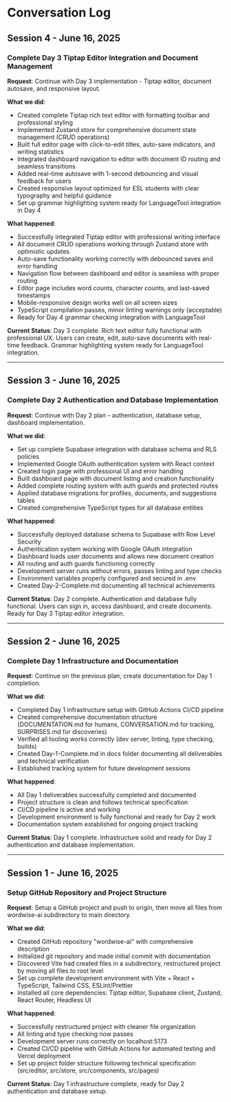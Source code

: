# Conversation Log

## Session 4 - June 16, 2025

### Complete Day 3 Tiptap Editor Integration and Document Management

**Request**: Continue with Day 3 implementation - Tiptap editor, document autosave, and responsive layout.

**What we did**: 
- Created complete Tiptap rich text editor with formatting toolbar and professional styling
- Implemented Zustand store for comprehensive document state management (CRUD operations)
- Built full editor page with click-to-edit titles, auto-save indicators, and writing statistics
- Integrated dashboard navigation to editor with document ID routing and seamless transitions
- Added real-time autosave with 1-second debouncing and visual feedback for users
- Created responsive layout optimized for ESL students with clear typography and helpful guidance
- Set up grammar highlighting system ready for LanguageTool integration in Day 4

**What happened**: 
- Successfully integrated Tiptap editor with professional writing interface
- All document CRUD operations working through Zustand store with optimistic updates
- Auto-save functionality working correctly with debounced saves and error handling
- Navigation flow between dashboard and editor is seamless with proper routing
- Editor page includes word counts, character counts, and last-saved timestamps
- Mobile-responsive design works well on all screen sizes
- TypeScript compilation passes, minor linting warnings only (acceptable)
- Ready for Day 4 grammar checking integration with LanguageTool

**Current Status**: Day 3 complete. Rich text editor fully functional with professional UX. Users can create, edit, auto-save documents with real-time feedback. Grammar highlighting system ready for LanguageTool integration.

---

## Session 3 - June 16, 2025

### Complete Day 2 Authentication and Database Implementation

**Request**: Continue with Day 2 plan - authentication, database setup, dashboard implementation.

**What we did**: 
- Set up complete Supabase integration with database schema and RLS policies
- Implemented Google OAuth authentication system with React context
- Created login page with professional UI and error handling
- Built dashboard page with document listing and creation functionality
- Added complete routing system with auth guards and protected routes
- Applied database migrations for profiles, documents, and suggestions tables
- Created comprehensive TypeScript types for all database entities

**What happened**: 
- Successfully deployed database schema to Supabase with Row Level Security
- Authentication system working with Google OAuth integration
- Dashboard loads user documents and allows new document creation
- All routing and auth guards functioning correctly
- Development server runs without errors, passes linting and type checks
- Environment variables properly configured and secured in .env
- Created Day-2-Complete.md documenting all technical achievements

**Current Status**: Day 2 complete. Authentication and database fully functional. Users can sign in, access dashboard, and create documents. Ready for Day 3 Tiptap editor integration.

---

## Session 2 - June 16, 2025

### Complete Day 1 Infrastructure and Documentation

**Request**: Continue on the previous plan, create documentation for Day 1 completion.

**What we did**: 
- Completed Day 1 infrastructure setup with GitHub Actions CI/CD pipeline
- Created comprehensive documentation structure (DOCUMENTATION.md for humans, CONVERSATION.md for tracking, SURPRISES.md for discoveries)
- Verified all tooling works correctly (dev server, linting, type checking, builds)
- Created Day-1-Complete.md in docs folder documenting all deliverables and technical verification
- Established tracking system for future development sessions

**What happened**: 
- All Day 1 deliverables successfully completed and documented
- Project structure is clean and follows technical specification
- CI/CD pipeline is active and working
- Development environment is fully functional and ready for Day 2 work
- Documentation system established for ongoing project tracking

**Current Status**: Day 1 complete. Infrastructure solid and ready for Day 2 authentication and database implementation.

---

## Session 1 - June 16, 2025

### Setup GitHub Repository and Project Structure

**Request**: Setup a GitHub project and push to origin, then move all files from wordwise-ai subdirectory to main directory.

**What we did**: 
- Created GitHub repository "wordwise-ai" with comprehensive description
- Initialized git repository and made initial commit with documentation
- Discovered Vite had created files in a subdirectory, restructured project by moving all files to root level
- Set up complete development environment with Vite + React + TypeScript, Tailwind CSS, ESLint/Prettier
- Installed all core dependencies: Tiptap editor, Supabase client, Zustand, React Router, Headless UI

**What happened**: 
- Successfully restructured project with cleaner file organization
- All linting and type checking now passes
- Development server runs correctly on localhost:5173
- Created CI/CD pipeline with GitHub Actions for automated testing and Vercel deployment
- Set up project folder structure following technical specification (src/editor, src/store, src/components, src/pages)

**Current Status**: Day 1 infrastructure complete, ready for Day 2 authentication and database setup.